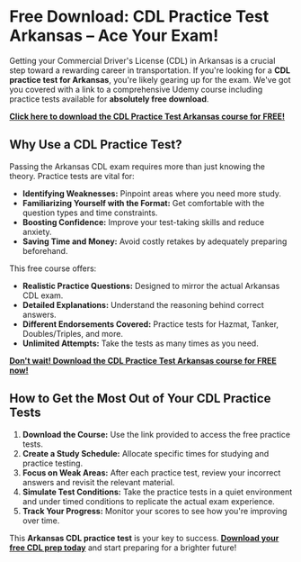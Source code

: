# Free Download: CDL Practice Test Arkansas – Ace Your Exam!

Getting your Commercial Driver's License (CDL) in Arkansas is a crucial step toward a rewarding career in transportation. If you're looking for a **CDL practice test for Arkansas**, you're likely gearing up for the exam. We've got you covered with a link to a comprehensive Udemy course including practice tests available for **absolutely free download**.

[**Click here to download the CDL Practice Test Arkansas course for FREE!**](https://udemywork.com/cdl-practice-test-arkansas)

## Why Use a CDL Practice Test?

Passing the Arkansas CDL exam requires more than just knowing the theory. Practice tests are vital for:

*   **Identifying Weaknesses:** Pinpoint areas where you need more study.
*   **Familiarizing Yourself with the Format:** Get comfortable with the question types and time constraints.
*   **Boosting Confidence:** Improve your test-taking skills and reduce anxiety.
*   **Saving Time and Money:** Avoid costly retakes by adequately preparing beforehand.

This free course offers:

*   **Realistic Practice Questions:** Designed to mirror the actual Arkansas CDL exam.
*   **Detailed Explanations:** Understand the reasoning behind correct answers.
*   **Different Endorsements Covered:** Practice tests for Hazmat, Tanker, Doubles/Triples, and more.
*   **Unlimited Attempts:** Take the tests as many times as you need.

[**Don't wait! Download the CDL Practice Test Arkansas course for FREE now!**](https://udemywork.com/cdl-practice-test-arkansas)

## How to Get the Most Out of Your CDL Practice Tests

1.  **Download the Course:** Use the link provided to access the free practice tests.
2.  **Create a Study Schedule:** Allocate specific times for studying and practice testing.
3.  **Focus on Weak Areas:** After each practice test, review your incorrect answers and revisit the relevant material.
4.  **Simulate Test Conditions:** Take the practice tests in a quiet environment and under timed conditions to replicate the actual exam experience.
5.  **Track Your Progress:** Monitor your scores to see how you're improving over time.

This **Arkansas CDL practice test** is your key to success. **[Download your free CDL prep today](https://udemywork.com/cdl-practice-test-arkansas)** and start preparing for a brighter future!
